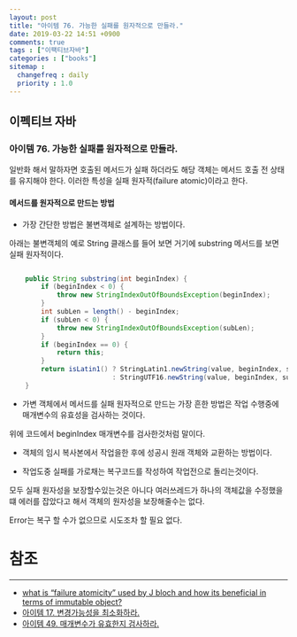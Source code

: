 ```yaml
---
layout: post
title: "아이템 76. 가능한 실패를 원자적으로 만들라."
date: 2019-03-22 14:51 +0900
comments: true
tags : ["이팩티브자바"]
categories : ["books"]
sitemap :
  changefreq : daily
  priority : 1.0
---
```

## 이펙티브 자바

### 아이템 76. 가능한 실패를 원자적으로 만들라.

일반화 해서 말하자면 호출된 메서드가 실패 하더라도 해당 객체는 메서드 호출 전 상태를 유지해야 한다.
이러한 특성을 실패 원자적(failure atomic)이라고 한다.

#### 메서드를 원자적으로 만드는 방법 

* 가장 간단한 방법은 불변객체로 설계하는 방법이다.

아래는 불변객체의 예로 String 클래스를 들어 보면 거기에 substring 메서드를 보면 실패 원자적이다.

```java

    public String substring(int beginIndex) {
        if (beginIndex < 0) {
            throw new StringIndexOutOfBoundsException(beginIndex);
        }
        int subLen = length() - beginIndex;
        if (subLen < 0) {
            throw new StringIndexOutOfBoundsException(subLen);
        }
        if (beginIndex == 0) {
            return this;
        }
        return isLatin1() ? StringLatin1.newString(value, beginIndex, subLen)
                          : StringUTF16.newString(value, beginIndex, subLen);
    }

```

* 가변 객체에서 메서드를 실패 원자적으로 만드는 가장 흔한 방법은 작업 수행중에 매개변수의 유효성을 검사하는 것이다.

위에 코드에서 beginIndex 매개변수를 검사한것처럼 말이다.

* 객체의 임시 복사본에서 작업을한 후에 성공시 원래 객체와 교환하는 방법이다.

* 작업도중 실패를 가로채는 복구코드를 작성하여 작업전으로 돌리는것이다.

모두 실패 원자성을 보장할수있는것은 아니다 여러쓰레드가 하나의 객체값을 수정했을떄 에러를 잡았다고 해서 객체의 원자성을 보장해줄수는 없다.

Error는 복구 할 수가 없으므로 시도조차 할 필요 없다.

# 참조
-----
* [what is “failure atomicity” used by J bloch and how its beneficial in terms of immutable object?](https://stackoverflow.com/questions/29842845/what-is-failure-atomicity-used-by-j-bloch-and-how-its-beneficial-in-terms-of-i)
* [아이템 17. 변경가능성을 최소화하라.](https://sejoung.github.io/2018/12/2018-12-07-Minimize_mutability/)
* [아이템 49. 매개변수가 유효한지 검사하라.](https://sejoung.github.io/2019/02/2019-02-14-Check_parameters_for_validity/)

